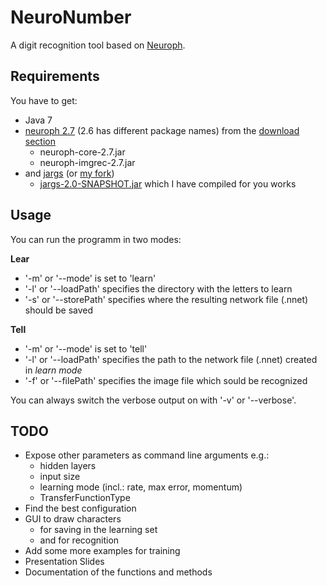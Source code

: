 NeuroNumber
===========

A digit recognition tool based on [Neuroph](http://neuroph.sourceforge.net/).

Requirements
------------
You have to get:
  * Java 7
  * [neuroph 2.7](http://sourceforge.net/projects/neuroph/files/neuroph-2.7/neuroph-2.7.zip/download) (2.6 has different package names) from the [download section](http://neuroph.sourceforge.net/download.html)
    * neuroph-core-2.7.jar
    * neuroph-imgrec-2.7.jar
  * and [jargs](https://github.com/purcell/jargs) (or [my fork](https://github.com/white-gecko/jargs))
    * [jargs-2.0-SNAPSHOT.jar](https://github.com/downloads/white-gecko/jargs/jargs-2.0-SNAPSHOT.jar)
 which I have compiled for you works

Usage
-----

You can run the programm in two modes:

**Lear**
  * '-m' or '--mode' is set to 'learn'
  * '-l' or '--loadPath' specifies the directory with the letters to learn
  * '-s' or '--storePath' specifies where the resulting network file (.nnet) should be saved

**Tell**
  * '-m' or '--mode' is set to 'tell'
  * '-l' or '--loadPath' specifies the path to the network file (.nnet) created in *learn mode*
  * '-f' or '--filePath' specifies the image file which sould be recognized

You can always switch the verbose output on with '-v' or '--verbose'.

TODO
----

  * Expose other parameters as command line arguments e.g.:
    * hidden layers
    * input size
    * learning mode (incl.: rate, max error, momentum)
    * TransferFunctionType
  * Find the best configuration
  * GUI to draw characters
    * for saving in the learning set
    * and for recognition
  * Add some more examples for training
  * Presentation Slides
  * Documentation of the functions and methods
